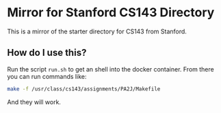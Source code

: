 # Mirror for Stanford CS143 Directory

This is a mirror of the starter directory for CS143 from Stanford.

## How do I use this?

Run the script `run.sh` to get an shell into the docker container. From there you can run commands like:


```sh
make -f /usr/class/cs143/assignments/PA2J/Makefile
```

And they will work.